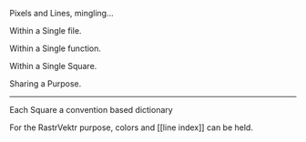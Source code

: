 Pixels and Lines, mingling...

Within  a  Single file.

Within  a  Single function.

Within  a  Single Square.

Sharing a  Purpose.











---








Each Square a convention based dictionary

For the RastrVektr purpose, colors and [[line index]] can be held.
